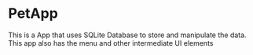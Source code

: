 # PetApp
 This is a App that uses SQLite Database to store and manipulate the data. This app also has the menu and other intermediate  UI elements
